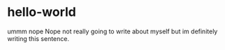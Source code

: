 # hello-world
ummm nope
Nope not really going to write about myself but im definitely writing this sentence.
